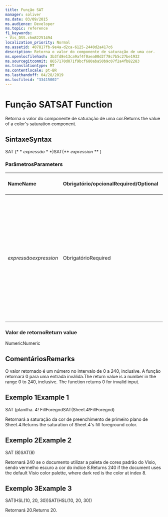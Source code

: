 ```yaml
---
title: Função SAT
manager: soliver
ms.date: 03/09/2015
ms.audience: Developer
ms.topic: reference
f1_keywords:
- Vis_DSS.chm82251494
localization_priority: Normal
ms.assetid: 407817fb-9e4a-d2ca-6125-2440d2a417c6
description: Retorna o valor do componente de saturação de uma cor.
ms.openlocfilehash: 3b3fd8e13ca9af4f0aea00d2f78c7b5c27be1932
ms.sourcegitcommit: 8657170d071f9bcf680aba50b9c07f2a4fb82283
ms.translationtype: MT
ms.contentlocale: pt-BR
ms.lasthandoff: 04/28/2019
ms.locfileid: "33415002"
---
```

# <a name="sat-function"></a><span data-ttu-id="e5278-103">Função SAT</span><span class="sxs-lookup"><span data-stu-id="e5278-103">SAT Function</span></span>

<span data-ttu-id="e5278-104">Retorna o valor do componente de saturação de uma cor.</span><span class="sxs-lookup"><span data-stu-id="e5278-104">Returns the value of a color's saturation component.</span></span> 
  
## <a name="syntax"></a><span data-ttu-id="e5278-105">Sintaxe</span><span class="sxs-lookup"><span data-stu-id="e5278-105">Syntax</span></span>

<span data-ttu-id="e5278-106">SAT (\* \* *expressão* \* \*)</span><span class="sxs-lookup"><span data-stu-id="e5278-106">SAT(\*\* *expression* \*\* )</span></span> 
  
### <a name="parameters"></a><span data-ttu-id="e5278-107">Parâmetros</span><span class="sxs-lookup"><span data-stu-id="e5278-107">Parameters</span></span>

|<span data-ttu-id="e5278-108">**Name**</span><span class="sxs-lookup"><span data-stu-id="e5278-108">**Name**</span></span>|<span data-ttu-id="e5278-109">**Obrigatório/opcional**</span><span class="sxs-lookup"><span data-stu-id="e5278-109">**Required/Optional**</span></span>|<span data-ttu-id="e5278-110">**Tipo de dados**</span><span class="sxs-lookup"><span data-stu-id="e5278-110">**Data Type**</span></span>|<span data-ttu-id="e5278-111">**Descrição**</span><span class="sxs-lookup"><span data-stu-id="e5278-111">**Description**</span></span>|
|:-----|:-----|:-----|:-----|
| <span data-ttu-id="e5278-112">_expressão_</span><span class="sxs-lookup"><span data-stu-id="e5278-112">_expression_</span></span> <br/> |<span data-ttu-id="e5278-113">Obrigatório</span><span class="sxs-lookup"><span data-stu-id="e5278-113">Required</span></span>  <br/> |<span data-ttu-id="e5278-114">**Vai**</span><span class="sxs-lookup"><span data-stu-id="e5278-114">**Varies**</span></span> <br/> |<span data-ttu-id="e5278-115">Um índice de uma cor na tabela de cores do documento, uma expressão que resulta em uma cor personalizada (como RGB ou HSL) ou uma referência a uma célula que contém um índice de cores ou um resultado de cores.</span><span class="sxs-lookup"><span data-stu-id="e5278-115">An index of a color in the document's color table, an expression that resolves to a custom color (like RGB or HSL), or a reference to a cell that contains a color index or color result.</span></span>  <br/> |
   
### <a name="return-value"></a><span data-ttu-id="e5278-116">Valor de retorno</span><span class="sxs-lookup"><span data-stu-id="e5278-116">Return value</span></span>

<span data-ttu-id="e5278-117">Numeric</span><span class="sxs-lookup"><span data-stu-id="e5278-117">Numeric</span></span>
  
## <a name="remarks"></a><span data-ttu-id="e5278-118">Comentários</span><span class="sxs-lookup"><span data-stu-id="e5278-118">Remarks</span></span>

<span data-ttu-id="e5278-p101">O valor retornado é um número no intervalo de 0 a 240, inclusive. A função retornará 0 para uma entrada inválida.</span><span class="sxs-lookup"><span data-stu-id="e5278-p101">The return value is a number in the range 0 to 240, inclusive. The function returns 0 for invalid input.</span></span>
  
## <a name="example-1"></a><span data-ttu-id="e5278-121">Exemplo 1</span><span class="sxs-lookup"><span data-stu-id="e5278-121">Example 1</span></span>

<span data-ttu-id="e5278-122">SAT (planilha. 4! FillForegnd</span><span class="sxs-lookup"><span data-stu-id="e5278-122">SAT(Sheet.4!FillForegnd)</span></span>
  
<span data-ttu-id="e5278-123">Retornará a saturação da cor de preenchimento de primeiro plano de Sheet.4.</span><span class="sxs-lookup"><span data-stu-id="e5278-123">Returns the saturation of Sheet.4's fill foreground color.</span></span>
  
## <a name="example-2"></a><span data-ttu-id="e5278-124">Exemplo 2</span><span class="sxs-lookup"><span data-stu-id="e5278-124">Example 2</span></span>

<span data-ttu-id="e5278-125">SAT (8)</span><span class="sxs-lookup"><span data-stu-id="e5278-125">SAT(8)</span></span>
  
<span data-ttu-id="e5278-126">Retornará 240 se o documento utilizar a paleta de cores padrão do Visio, sendo vermelho escuro a cor do índice 8.</span><span class="sxs-lookup"><span data-stu-id="e5278-126">Returns 240 if the document uses the default Visio color palette, where dark red is the color at index 8.</span></span>
  
## <a name="example-3"></a><span data-ttu-id="e5278-127">Exemplo 3</span><span class="sxs-lookup"><span data-stu-id="e5278-127">Example 3</span></span>

<span data-ttu-id="e5278-128">SAT(HSL(10, 20, 30))</span><span class="sxs-lookup"><span data-stu-id="e5278-128">SAT(HSL(10, 20, 30))</span></span>
  
<span data-ttu-id="e5278-129">Retornará 20.</span><span class="sxs-lookup"><span data-stu-id="e5278-129">Returns 20.</span></span>
  

